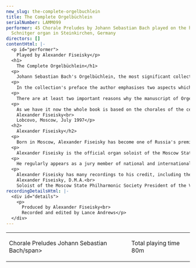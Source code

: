 ```yaml
---
new_slug: the-complete-orgelbuchlein
title: The Complete Orgelbüchlein
serialNumber: LAMM099
performer: 45 Chorale Preludes by Johann Sebastian Bach played on the historic Arp
  Schnitger organ in Steinkirchen, Germany
directors: []
contentHtml: |-
  <p id="performer">
    Played by Alexander Fiseisky</p>
  <h1>
    The Complete Orgelbüchlein</h1>
  <p>
    Johann Sebastian Bach's Orgelbüchlein, the most significant collection of chorales in the form of the so-called small organ chorale, is one of those works which generations of organists have grown up with.</p>
  <p>
    In the collection's preface the author emphasises two aspects which he considered to be important: "...instruction..., in the execution of a chorale in many different ways" and "in such chorales as are to be found herein, the pedal is to be treated as obligatory". Though it is signed Autore Johanne Sebast. Bach, P.T. Capellae Magistro, S.P.R. Anhaltini Cotheniensis the music mostly was written earlier than his time in C=F6then, presumably in 1713-16 when Bach was at the peak of his career as an organist of Weimar court (1708-17). However, the unique role of this cycle both for interpreters of his music and for Bach himself was recognised not only because the composer managed to reach a perfect musical result and achieve the aims he had announced, but most of all because in this collection he was able to create a complete system of expressivity which allowed him to reproduce the concentrated musical interpretation of the text. Albert Schweitzer was probably the first who pointed out that in Orgelbüchlein one could find an encyclopedia with the motifs of Bach's musical vocabulary.</p>
  <p>
    There are at least two important reasons why the manuscript of Orgelbüchlein (Deutsche Staatsbibliothek, Berlin; Mus. ms. autogr. Bach P 283) which was planned out for 164 chorale arrangements was never finished. One is that Bach left his post as organist in Weimar where he was generally required to provide "regularised church music in God's honour" and during the next period (1717-23) devoted himself to other musical activities. The other "inner" reason was connected with the composer's main creative principle which did not allow him to repeat in any later composition an idea which had already been fully realised in another earlier piece. Actually in those 45 written preludes from Orgelbüchlein (not counting BWV 633 as a variant of BWV 634) Bach had already exhausted the fundamental formal possibilities of the genre of the small organ chorale.</p>
  <p>
    As we have it now the whole book is based on the chorales of the central body of Protestant church hymns which tell the story of Jesus Christ and produce a complete picture of his life. The chorale preludes of the Orgelbüchlein follow the order of the hymnal. The latest research suggests that Bach's model was an edition of the Thuringian Hymn Book of about 1675.<br>
    Alexander Fiseisky<br>
    Lobcovo, Moscow, July 1997</p>
  <h2>
    Alexander Fiseisky</h2>
  <p>
    Born in Moscow, Alexander Fiseisky has become one of Russia's premier and most influential organists and has gained strong international recognition, having played in over 30 countries and giving about a hundred recitals a year. He studied piano at the Moscow State Conservatoire under Professor Vera Gornostaeva and organ under Professor Leonid Roizman. He had further guidance and masterclasses from Wolfgang Schetelich, Leo Kremer, Daniel Roth and Jean Guillou.</p>
  <p>
    Alexander Fiseisky is the official organ soloist of the Moscow State Philharmonic Society and in this capacity he has played with many orchestras, instrumentalists and singers. A significant number of premieres of works that he has given have been dedicated to him - including compositions by Mikhail Kollontay, Vladimir Ryabov and Arif Mirzoyev. He has performed at many of the major festivals in the former USSR as well as in Washington, London, Prague, Berlin, Vienna, Copenhagen, Gdansk, Tokyo etc.</p>
  <p>
    He regularly appears as a jury member of national and international organ competitions including Calgary International Organ Festival (Canada), St. Albans International Organ Festival (United Kingdom) and Gelsenkirchen International Organ Competition (Germany). His lectures and masterclasses at the Royal Academy of Music in London and Oundle International Organ Festival (UK), Musikhochschule Vienna (Austria), Musikhochschule Hamburg (Germany), Peabody Conservatoire in Baltimore (USA) etc. established his international reputation both as a tutor and musicologist.</p>
  <p>
    Alexander Fiseisky has many recordings to his credit, including the complete organ works of J. S. Bach. He also continues to be nationally involved in organ matters in Russia, organizing a number of festivals and scientific conferences. He is strongly advocating the introduction of the best of Russian organ tradition to the West by editing an Anthology of Russian Organ Music for the publishers B=E4renreiter-Verlag (8217-8219).<br>
    Alexander Fiseisky, D.M.A.<br>
    Soloist of the Moscow State Philharmonic Society President of the V. Odoyevsky Organ Centre</p>
recordingDetailsHtml: |-
  <div id="details">
    <p>
      Produced by Alexander Fiseisky<br>
      Recorded and edited by Lance Andrews</p>
  </div>
---
```


<table class="tracktable">
  <tbody>
    <tr>
      <td class="column1">
        <span class="trackname">Chorale Preludes </span> <span class="composer">Johann Sebastian Bach/span&gt;<br>
        </span>
      </td>
      <td class="column2">
        <p>						<span id="playingtime">Total playing time 80m</span></p>
      </td>
    </tr>
  </tbody>
</table>
